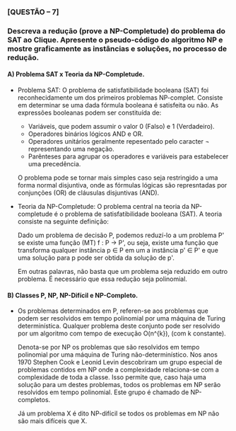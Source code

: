 ### [QUESTÃO – 7]
### Descreva a redução (prove a NP-Completude) do problema do SAT ao Clique. Apresente o pseudo-código do algoritmo NP e mostre graficamente as instâncias e soluções, no processo de redução.

#### A) Problema SAT x Teoria da NP-Completude.
* Problema SAT: O problema de satisfatibilidade booleana (SAT) foi reconhecidamente um dos primeiros problemas NP-complet. Consiste em determinar se uma dada fórmula booleana é satisfeita ou não. As expressões booleanas podem ser constituída de:

  - Variáveis, que podem assumir o valor 0 (Falso) e 1 (Verdadeiro).  
  - Operadores binários lógicos AND e OR.  
  - Operadores unitários geralmente repesentado pelo caracter ¬ representando uma negação.
  - Parênteses para agrupar os operadores e variáveis para estabelecer uma precedência.  
  
  O problema pode se tornar mais simples caso seja restringido a uma forma normal disjuntiva, onde as fórmulas lógicas são represntadas por conjunções (OR) de cláusulas disjuntivas (AND).

* Teoria da NP-Completude: O problema central na teoria da NP-completude é o problema de satisfatibilidade booleana (SAT). A teoria consiste na seguinte definição:   

  Dado um problema de decisão P, podemos reduzí-lo a um problema P' se existe uma função (MT) f : P → P', ou seja, existe uma função que transforma qualquer instância p ∈ P em um a instância p' ∈ P' e que uma solução para p pode ser obtida da solução de p'.

  Em outras palavras, não basta que um problema seja reduzido em outro problema. É necessário que essa redução seja polinomial.
  
#### B) Classes P, NP, NP-Difícil e NP-Completo.
  * Os problemas determinados em P, referen-se aos problemas que podem ser resolvidos em tempo polinomial por uma máquina de Turing determinística. Qualquer problema deste conjunto pode ser resolvido por um algoritmo com tempo de execução O(n^{k}), (com k constante).

    Denota-se por NP os problemas que são resolvidos em tempo polinomial por uma máquina de Turing não-determinístico. Nos anos 1970 Stephen Cook e Leonid Levin descobriram um grupo especial de problemas contidos em NP onde a complexidade relaciona-se com a complexidade de toda a classe. Isso permite que, caso haja uma solução para um destes problemas, todos os problemas em NP serão resolvidos em tempo polinomial. Este grupo é chamado de NP-completos.

    Já um problema X é dito NP-difícil se todos os problemas em NP não são mais difíceis que X.
